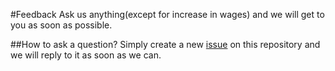 #Feedback
Ask us anything(except for increase in wages) and we will get to you as soon as possible.


##How to ask a question?
Simply create a new <a href="https://github.com/sweatshops/feedback/issues/new">issue</a> on
this repository and we will reply to it as soon as we can.  
